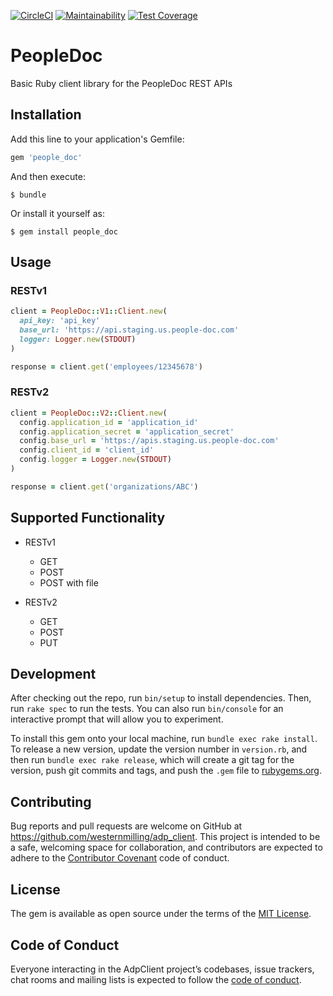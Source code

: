 [![CircleCI](https://circleci.com/gh/westernmilling/people_doc.svg?style=svg&circle-token=f5b3c58d525d1d975f632b779221c1588cfeba97)](https://circleci.com/gh/westernmilling/people_doc)
[![Maintainability](https://api.codeclimate.com/v1/badges/6ade98502a90fe627e29/maintainability)](https://codeclimate.com/github/westernmilling/people_doc/maintainability)
[![Test Coverage](https://api.codeclimate.com/v1/badges/6ade98502a90fe627e29/test_coverage)](https://codeclimate.com/github/westernmilling/people_doc/test_coverage)

# PeopleDoc
Basic Ruby client library for the PeopleDoc REST APIs


## Installation

Add this line to your application's Gemfile:

```ruby
gem 'people_doc'
```

And then execute:

    $ bundle

Or install it yourself as:

    $ gem install people_doc

## Usage

### RESTv1

```ruby
client = PeopleDoc::V1::Client.new(
  api_key: 'api_key'
  base_url: 'https://api.staging.us.people-doc.com'
  logger: Logger.new(STDOUT)
)

response = client.get('employees/12345678')
```

### RESTv2

```ruby
client = PeopleDoc::V2::Client.new(
  config.application_id = 'application_id'
  config.application_secret = 'application_secret'
  config.base_url = 'https://apis.staging.us.people-doc.com'
  config.client_id = 'client_id'
  config.logger = Logger.new(STDOUT)
)

response = client.get('organizations/ABC')
```

## Supported Functionality

- RESTv1
  - GET
  - POST
  - POST with file

- RESTv2
  - GET
  - POST
  - PUT

## Development

After checking out the repo, run `bin/setup` to install dependencies. Then, run `rake spec` to run the tests. You can also run `bin/console` for an interactive prompt that will allow you to experiment.

To install this gem onto your local machine, run `bundle exec rake install`. To release a new version, update the version number in `version.rb`, and then run `bundle exec rake release`, which will create a git tag for the version, push git commits and tags, and push the `.gem` file to [rubygems.org](https://rubygems.org).

## Contributing

Bug reports and pull requests are welcome on GitHub at https://github.com/westernmilling/adp_client. This project is intended to be a safe, welcoming space for collaboration, and contributors are expected to adhere to the [Contributor Covenant](http://contributor-covenant.org) code of conduct.

## License

The gem is available as open source under the terms of the [MIT License](https://opensource.org/licenses/MIT).

## Code of Conduct

Everyone interacting in the AdpClient project’s codebases, issue trackers, chat rooms and mailing lists is expected to follow the [code of conduct](https://github.com/westernmilling/adp_client/blob/master/CODE_OF_CONDUCT.md).
